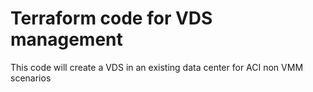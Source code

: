 # Terraform code for VDS management

This code will create a VDS in an existing data center for ACI non VMM scenarios
